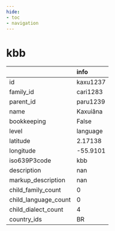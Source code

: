 ```yaml
---
hide:
- toc
- navigation
---
```

# kbb
|                      | info     |
|:---------------------|:---------|
| id                   | kaxu1237 |
| family_id            | cari1283 |
| parent_id            | paru1239 |
| name                 | Kaxuiâna |
| bookkeeping          | False    |
| level                | language |
| latitude             | 2.17138  |
| longitude            | -55.9101 |
| iso639P3code         | kbb      |
| description          | nan      |
| markup_description   | nan      |
| child_family_count   | 0        |
| child_language_count | 0        |
| child_dialect_count  | 4        |
| country_ids          | BR       |